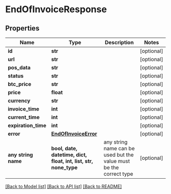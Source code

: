 # EndOfInvoiceResponse


## Properties
Name | Type | Description | Notes
------------ | ------------- | ------------- | -------------
**id** | **str** |  | [optional] 
**url** | **str** |  | [optional] 
**pos_data** | **str** |  | [optional] 
**status** | **str** |  | [optional] 
**btc_price** | **str** |  | [optional] 
**price** | **float** |  | [optional] 
**currency** | **str** |  | [optional] 
**invoice_time** | **int** |  | [optional] 
**current_time** | **int** |  | [optional] 
**expiration_time** | **int** |  | [optional] 
**error** | [**EndOfInvoiceError**](EndOfInvoiceError.md) |  | [optional] 
**any string name** | **bool, date, datetime, dict, float, int, list, str, none_type** | any string name can be used but the value must be the correct type | [optional]

[[Back to Model list]](../README.md#documentation-for-models) [[Back to API list]](../README.md#documentation-for-api-endpoints) [[Back to README]](../README.md)


